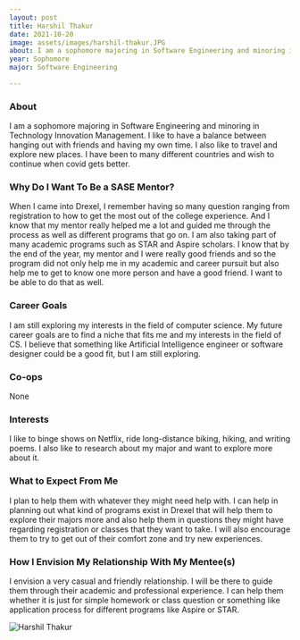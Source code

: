 ```yaml
---
layout: post
title: Harshil Thakur 
date: 2021-10-20
image: assets/images/harshil-thakur.JPG
about: I am a sophomore majoring in Software Engineering and minoring in Technology Innovation Management. I like to have a balance between hanging out with friends and having my own time. I also like to travel and explore new places. I have been to many different countries and wish to continue when covid gets better. 
year: Sophomore
major: Software Engineering

---
```


### About

I am a sophomore majoring in Software Engineering and minoring in Technology Innovation Management. I like to have a balance between hanging out with friends and having my own time. I also like to travel and explore new places. I have been to many different countries and wish to continue when covid gets better. 

### Why Do I Want To Be a SASE Mentor?

When I came into Drexel, I remember having so many question ranging from registration to how to get the most out of the college experience. And I know that my mentor really helped me a lot and guided me through the process as well as different programs that go on. I am also taking part of many academic programs such as STAR and Aspire scholars. I know that by the end of the year, my mentor and I were really good friends and so the program did not only help me in my academic and career pursuit but also help me to get to know one more person and have a good friend. I want to be able to do that as well. 

### Career Goals

I am still exploring my interests in the field of computer science. My future career goals are to find a niche that fits me and my interests in the field of CS. I believe that something like Artificial Intelligence engineer or software designer could be a good fit, but I am still exploring. 

### Co-ops

None

### Interests

I like to binge shows on Netflix, ride long-distance biking, hiking, and writing poems. I also like to research about my major and want to explore more about it. 

### What to Expect From Me

I plan to help them with whatever they might need help with. I can help in planning out what kind of programs exist in Drexel that will help them to explore their majors more and also help them in questions they might have regarding registration or classes that they want to take. I will also encourage them to try to get out of their comfort zone and try new experiences. 

### How I Envision My Relationship With My Mentee(s) 

I envision a very casual and friendly relationship. I will be there to guide them through their academic and professional experience. I can help them whether it is just for simple homework or class question or something like application process for different programs like Aspire or STAR. 

<div class="text-center my-5">
    <img src="{ ../harshil-thakur.JPG | absolute_url }" alt="Harshil Thakur" class="rounded post-img" />
</div>
